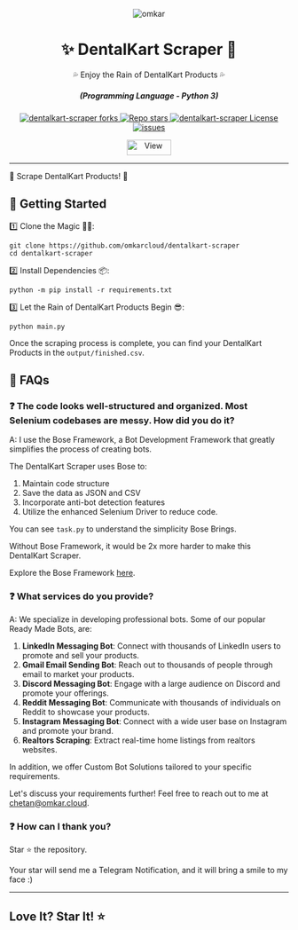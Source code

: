 <p align="center">
  <img src="https://www.omkar.cloud/images/favicon/prod/favicon-256x256.png" alt="omkar" />
</p>
  <div align="center" style="margin-top: 0;">
  <h1>✨ DentalKart Scraper 🤖</h1>
  <p>💦 Enjoy the Rain of DentalKart Products 💦</p>
</div>
<em>
  <h5 align="center">(Programming Language - Python 3)</h5>
</em>
<p align="center">
  <a href="#">
    <img alt="dentalkart-scraper forks" src="https://img.shields.io/github/forks/omkarcloud/dentalkart-scraper?style=for-the-badge" />
  </a>
  <a href="#">
    <img alt="Repo stars" src="https://img.shields.io/github/stars/omkarcloud/dentalkart-scraper?style=for-the-badge&color=yellow" />
  </a>
  <a href="#">
    <img alt="dentalkart-scraper License" src="https://img.shields.io/github/license/omkarcloud/dentalkart-scraper?color=orange&style=for-the-badge" />
  </a>
  <a href="https://github.com/omkarcloud/dentalkart-scraper/issues">
    <img alt="issues" src="https://img.shields.io/github/issues/omkarcloud/dentalkart-scraper?color=purple&style=for-the-badge" />
  </a>
</p>
<p align="center">
  <img src="https://views.whatilearened.today/views/github/omkarcloud/dentalkart-scraper.svg" width="80px" height="28px" alt="View" />
</p>

---

🌟 Scrape DentalKart Products! 🤖

## 🚀 Getting Started

1️⃣ Clone the Magic 🧙‍♀️:
```shell
git clone https://github.com/omkarcloud/dentalkart-scraper
cd dentalkart-scraper
```
2️⃣ Install Dependencies 📦:
```shell
python -m pip install -r requirements.txt
```
3️⃣ Let the Rain of DentalKart Products Begin 😎:
```shell
python main.py
```

Once the scraping process is complete, you can find your DentalKart Products in the `output/finished.csv`. 

## 🤔 FAQs

### ❓ The code looks well-structured and organized. Most Selenium codebases are messy. How did you do it?

A: I use the Bose Framework, a Bot Development Framework that greatly simplifies the process of creating bots.

The DentalKart Scraper uses Bose to:

1. Maintain code structure
2. Save the data as JSON and CSV
3. Incorporate anti-bot detection features
4. Utilize the enhanced Selenium Driver to reduce code.

You can see `task.py` to understand the simplicity Bose Brings.

Without Bose Framework, it would be 2x more harder to make this DentalKart Scraper.

Explore the Bose Framework [here](https://www.omkar.cloud/bose/).


### ❓ What services do you provide?
A: We specialize in developing professional bots. Some of our popular Ready Made Bots, are:

1. **LinkedIn Messaging Bot**: Connect with thousands of LinkedIn users to promote and sell your products.
2. **Gmail Email Sending Bot**: Reach out to thousands of people through email to market your products.
3. **Discord Messaging Bot**: Engage with a large audience on Discord and promote your offerings.
4. **Reddit Messaging Bot**: Communicate with thousands of individuals on Reddit to showcase your products.
5. **Instagram Messaging Bot**: Connect with a wide user base on Instagram and promote your brand.
6. **Realtors Scraping**: Extract real-time home listings from realtors websites.

In addition, we offer Custom Bot Solutions tailored to your specific requirements. 

Let's discuss your requirements further! Feel free to reach out to me at chetan@omkar.cloud.

### ❓ How can I thank you?

Star ⭐ the repository.

Your star will send me a Telegram Notification, and it will bring a smile to my face :)

---

## Love It? Star It! ⭐